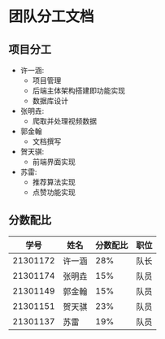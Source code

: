 # 团队分工文档

## 项目分工

- 许一涵:
  - 项目管理
  - 后端主体架构搭建即功能实现
  - 数据库设计
- 张明垚:
  - 爬取并处理视频数据
- 郭金翰
  - 文档撰写
- 贺天骐:
  - 前端界面实现
- 苏雷:
  - 推荐算法实现
  - 点赞功能实现

## 分数配比

|学号|姓名|分数配比|职位|
|---|---|---|---|
|21301172|许一涵|28%|队长|
|21301174|张明垚|15%|队员|
|21301149|郭金翰|15%|队员|
|21301151|贺天骐|23%|队员|
|21301137|苏雷|19%|队员|
